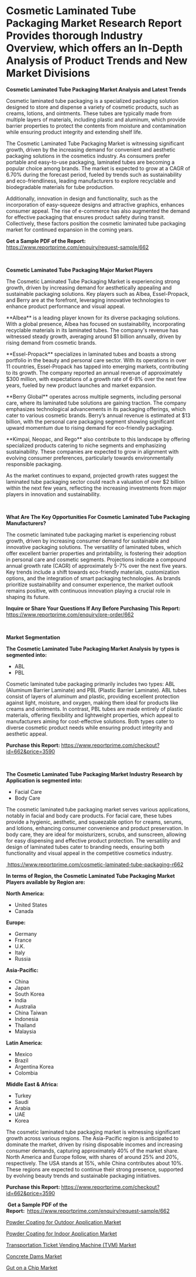 <p><h1>Cosmetic Laminated Tube Packaging Market Research Report Provides thorough Industry Overview, which offers an In-Depth Analysis of Product Trends and New Market Divisions</h1></p><p><strong>Cosmetic Laminated Tube Packaging Market Analysis and Latest Trends</strong></p>
<p><p>Cosmetic laminated tube packaging is a specialized packaging solution designed to store and dispense a variety of cosmetic products, such as creams, lotions, and ointments. These tubes are typically made from multiple layers of materials, including plastic and aluminum, which provide barrier properties to protect the contents from moisture and contamination while ensuring product integrity and extending shelf life.</p><p>The Cosmetic Laminated Tube Packaging Market is witnessing significant growth, driven by the increasing demand for convenient and aesthetic packaging solutions in the cosmetics industry. As consumers prefer portable and easy-to-use packaging, laminated tubes are becoming a popular choice among brands. The market is expected to grow at a CAGR of 6.70% during the forecast period, fueled by trends such as sustainability and eco-friendliness, leading manufacturers to explore recyclable and biodegradable materials for tube production.</p><p>Additionally, innovation in design and functionality, such as the incorporation of easy-squeeze designs and attractive graphics, enhances consumer appeal. The rise of e-commerce has also augmented the demand for effective packaging that ensures product safety during transit. Collectively, these factors position the cosmetic laminated tube packaging market for continued expansion in the coming years.</p></p>
<p><strong>Get a Sample PDF of the Report:&nbsp;</strong> <a href="https://www.reportprime.com/enquiry/request-sample/662">https://www.reportprime.com/enquiry/request-sample/662</a></p>
<p>&nbsp;</p>
<p><strong>Cosmetic Laminated Tube Packaging Major Market Players</strong></p>
<p><p>The Cosmetic Laminated Tube Packaging Market is experiencing strong growth, driven by increasing demand for aesthetically appealing and sustainable packaging solutions. Key players such as Albea, Essel-Propack, and Berry are at the forefront, leveraging innovative technologies to enhance product performance and visual appeal.</p><p>**Albea** is a leading player known for its diverse packaging solutions. With a global presence, Albea has focused on sustainability, incorporating recyclable materials in its laminated tubes. The company's revenue has witnessed steady growth, averaging around $1 billion annually, driven by rising demand from cosmetic brands.</p><p>**Essel-Propack** specializes in laminated tubes and boasts a strong portfolio in the beauty and personal care sector. With its operations in over 11 countries, Essel-Propack has tapped into emerging markets, contributing to its growth. The company reported an annual revenue of approximately $300 million, with expectations of a growth rate of 6-8% over the next few years, fueled by new product launches and market expansion.</p><p>**Berry Global** operates across multiple segments, including personal care, where its laminated tube solutions are gaining traction. The company emphasizes technological advancements in its packaging offerings, which cater to various cosmetic brands. Berry’s annual revenue is estimated at $13 billion, with the personal care packaging segment showing significant upward momentum due to rising demand for eco-friendly packaging.</p><p>**Kimpai, Neopac, and Rego** also contribute to this landscape by offering specialized products catering to niche segments and emphasizing sustainability. These companies are expected to grow in alignment with evolving consumer preferences, particularly towards environmentally responsible packaging.</p><p>As the market continues to expand, projected growth rates suggest the laminated tube packaging sector could reach a valuation of over $2 billion within the next few years, reflecting the increasing investments from major players in innovation and sustainability.</p></p>
<p>&nbsp;</p>
<p><strong>What Are The Key Opportunities For Cosmetic Laminated Tube Packaging Manufacturers?</strong></p>
<p><p>The cosmetic laminated tube packaging market is experiencing robust growth, driven by increasing consumer demand for sustainable and innovative packaging solutions. The versatility of laminated tubes, which offer excellent barrier properties and printability, is fostering their adoption in personal care and cosmetic segments. Projections indicate a compound annual growth rate (CAGR) of approximately 5-7% over the next five years. Key trends include a shift towards eco-friendly materials, customization options, and the integration of smart packaging technologies. As brands prioritize sustainability and consumer experience, the market outlook remains positive, with continuous innovation playing a crucial role in shaping its future.</p></p>
<p><strong>Inquire or Share Your Questions If Any Before Purchasing This Report:</strong> <a href="https://www.reportprime.com/enquiry/pre-order/662">https://www.reportprime.com/enquiry/pre-order/662</a></p>
<p>&nbsp;</p>
<p><strong>Market Segmentation</strong></p>
<p><strong>The Cosmetic Laminated Tube Packaging Market Analysis by types is segmented into:</strong></p>
<p><ul><li>ABL</li><li>PBL</li></ul></p>
<p><p>Cosmetic laminated tube packaging primarily includes two types: ABL (Aluminum Barrier Laminate) and PBL (Plastic Barrier Laminate). ABL tubes consist of layers of aluminum and plastic, providing excellent protection against light, moisture, and oxygen, making them ideal for products like creams and ointments. In contrast, PBL tubes are made entirely of plastic materials, offering flexibility and lightweight properties, which appeal to manufacturers aiming for cost-effective solutions. Both types cater to diverse cosmetic product needs while ensuring product integrity and aesthetic appeal.</p></p>
<p><strong>Purchase this Report:&nbsp;</strong><a href="https://www.reportprime.com/checkout?id=662&price=3590">https://www.reportprime.com/checkout?id=662&price=3590</a></p>
<p>&nbsp;</p>
<p><strong>The Cosmetic Laminated Tube Packaging Market Industry Research by Application is segmented into:</strong></p>
<p><ul><li>Facial Care</li><li>Body Care</li></ul></p>
<p><p>The cosmetic laminated tube packaging market serves various applications, notably in facial and body care products. For facial care, these tubes provide a hygienic, aesthetic, and squeezable option for creams, serums, and lotions, enhancing consumer convenience and product preservation. In body care, they are ideal for moisturizers, scrubs, and sunscreen, allowing for easy dispensing and effective product protection. The versatility and design of laminated tubes cater to branding needs, ensuring both functionality and visual appeal in the competitive cosmetics industry.</p></p>
<p><a href="https://www.reportprime.com/cosmetic-laminated-tube-packaging-r662">&nbsp;https://www.reportprime.com/cosmetic-laminated-tube-packaging-r662</a></p>
<p><strong>In terms of Region, the Cosmetic Laminated Tube Packaging Market Players available by Region are:</strong></p>
<p>
    <p> <strong> North America: </strong>
        <ul>
            <li>United States</li>
            <li>Canada</li>
        </ul>
        </p> 
    <p> <strong> Europe: </strong>
        <ul>
            <li>Germany</li>
            <li>France</li>
            <li>U.K.</li>
            <li>Italy</li>
            <li>Russia</li>
        </ul>
        </p> 
    <p> <strong> Asia-Pacific: </strong>
        <ul>
            <li>China</li>
            <li>Japan</li>
            <li>South Korea</li>
            <li>India</li>
            <li>Australia</li>
            <li>China Taiwan</li>
            <li>Indonesia</li>
            <li>Thailand</li>
            <li>Malaysia</li>
        </ul>
        </p> 
    <p> <strong> Latin America: </strong>
        <ul>
            <li>Mexico</li>
            <li>Brazil</li>
            <li>Argentina Korea</li>
            <li>Colombia</li>
        </ul>
        </p> 
    <p> <strong> Middle East & Africa: </strong>
        <ul>
            <li>Turkey</li>
            <li>Saudi</li>
            <li>Arabia</li>
            <li>UAE</li>
            <li>Korea</li>
        </ul>
    </p>
    </p>
<p><p>The cosmetic laminated tube packaging market is witnessing significant growth across various regions. The Asia-Pacific region is anticipated to dominate the market, driven by rising disposable incomes and increasing consumer demands, capturing approximately 40% of the market share. North America and Europe follow, with shares of around 25% and 20%, respectively. The USA stands at 15%, while China contributes about 10%. These regions are expected to continue their strong presence, supported by evolving beauty trends and sustainable packaging initiatives.</p></p>
<p><strong>Purchase this Report: </strong><a href="https://www.reportprime.com/checkout?id=662&price=3590">https://www.reportprime.com/checkout?id=662&price=3590</a></p>
<p>&nbsp;<strong>Get a Sample PDF of the Report:&nbsp;&nbsp;</strong><a href="https://www.reportprime.com/enquiry/request-sample/662">https://www.reportprime.com/enquiry/request-sample/662</a></p>
<p><strong></strong></p>
<p><p><a href="https://issuu.com/reportprime-2/docs/powder-coating-for-outdoor-applicat_3f76cba4c1acba">Powder Coating for Outdoor Application Market</a></p><p><a href="https://issuu.com/reportprime-2/docs/powder-coating-for-indoor-applicati_aeb54e0658b2ce">Powder Coating for Indoor Application Market</a></p><p><a href="https://www.linkedin.com/pulse/pioneering-growth-analyzing-global-transportation-ticket-vending-igf7f?trackingId=A%2BPA2aWxRpeGmizX1IPe%2BQ%3D%3D">Transportation Ticket Vending Machine (TVM) Market</a></p><p><a href="https://medium.com/@caroline.hamilton5656/concrete-dams-market-insights-product-type-application-trends-and-regional-analysis-from-2024-to-75bfb5617952">Concrete Dams Market</a></p><p><a href="https://medium.com/@arteevalith3/navigating-the-gut-on-a-chip-market-expert-analysis-and-market-forecast-for-period-from-2024-to-b51a455c0367">Gut on a Chip Market</a></p></p>